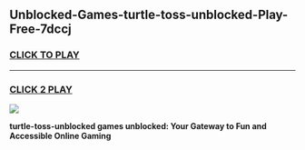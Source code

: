 
## Unblocked-Games-turtle-toss-unblocked-Play-Free-7dccj
<h3>
<a href="https://premium76.site?title=turtle-toss-unblocked&ref=20M">CLICK TO PLAY</a></h3>
<hr>

<h3>
<a href="https://premium76.site?title=turtle-toss-unblocked&ref=20M">CLICK 2 PLAY</a>
  
</h3>

<a href="https://premium76.site?title=turtle-toss-unblocked&ref=19M"><img src="https://clearcache.store/games.png"></a>


**turtle-toss-unblocked games unblocked: Your Gateway to Fun and Accessible Online Gaming**
